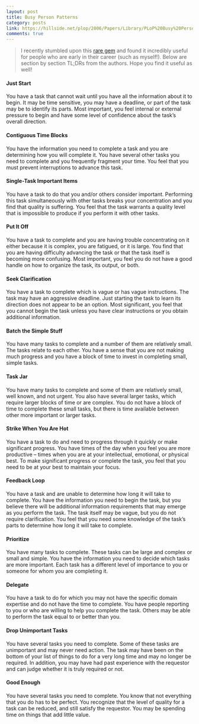 ```yaml
---
layout: post
title: Busy Person Patterns
category: posts
link: https://hillside.net/plop/2006/Papers/Library/PLoP%20Busy%20Person%20Pattern%20v8.pdf
comments: true
---
```


> I recently stumbled upon this [rare gem](https://hillside.net/plop/2006/Papers/Library/PLoP%20Busy%20Person%20Pattern%20v8.pdf) and found it incredibly useful for people who are early in their career (such as myself!). Below are section by section TL;DRs from the authors. Hope you find it useful as well!

#### Just Start
You have a task that cannot wait until you have all the information about it to begin. It
may be time sensitive, you may have a deadline, or part of the task may be to identify its
parts. Most important, you feel internal or external pressure to begin and have some
level of confidence about the task’s overall direction.

#### Contiguous Time Blocks
You have the information you need to complete a task and you are determining how you
will complete it. You have several other tasks you need to complete and you frequently
fragment your time. You feel that you must prevent interruptions to advance this task.

#### Single-Task Important Items
You have a task to do that you and/or others consider important. Performing this task
simultaneously with other tasks breaks your concentration and you find that quality is
suffering. You feel that the task warrants a quality level that is impossible to produce if
you perform it with other tasks.

#### Put It Off
You have a task to complete and you are having trouble concentrating on it either
because it is complex, you are fatigued, or it is large. You find that you are having
difficulty advancing the task or that the task itself is becoming more confusing. Most
important, you feel you do not have a good handle on how to organize the task, its output,
or both.

#### Seek Clarification
You have a task to complete which is vague or has vague instructions. The task may
have an aggressive deadline. Just starting the task to learn its direction does not appear to
be an option. Most significant, you feel that you cannot begin the task unless you have
clear instructions or you obtain additional information.

#### Batch the Simple Stuff
You have many tasks to complete and a number of them are relatively small. The tasks
relate to each other. You have a sense that you are not making much progress and you
have a block of time to invest in completing small, simple tasks.

#### Task Jar
You have many tasks to complete and some of them are relatively small, well known, and
not urgent. You also have several larger tasks, which require larger blocks of time or are
complex. You do not have a block of time to complete these small tasks, but there is time
available between other more important or larger tasks. 

#### Strike When You Are Hot
You have a task to do and need to progress through it quickly or make significant
progress. You have times of the day when you feel you are more productive – times
when you are at your intellectual, emotional, or physical best. To make significant
progress or complete the task, you feel that you need to be at your best to maintain your
focus.

#### Feedback Loop 
You have a task and are unable to determine how long it will take to complete. You have
the information you need to begin the task, but you believe there will be additional
information requirements that may emerge as you perform the task. The task itself may
be vague, but you do not require clarification. You feel that you need some knowledge of
the task’s parts to determine how long it will take to complete.

#### Prioritize
You have many tasks to complete. These tasks can be large and complex or small and
simple. You have the information you need to decide which tasks are more important.
Each task has a different level of importance to you or someone for whom you are
completing it.

#### Delegate
You have a task to do for which you may not have the specific domain expertise and do
not have the time to complete. You have people reporting to you or who are willing to
help you complete the task. Others may be able to perform the task equal to or better
than you.

#### Drop Unimportant Tasks
You have several tasks you need to complete. Some of these tasks are unimportant and
may never need action. The task may have been on the bottom of your list of things to do
for a very long time and may no longer be required. In addition, you may have had past
experience with the requestor and can judge whether it is truly required or not.

#### Good Enough
You have several tasks you need to complete. You know that not everything that you do
has to be perfect. You recognize that the level of quality for a task can be reduced, and
still satisfy the requestor. You may be spending time on things that add little value. 
